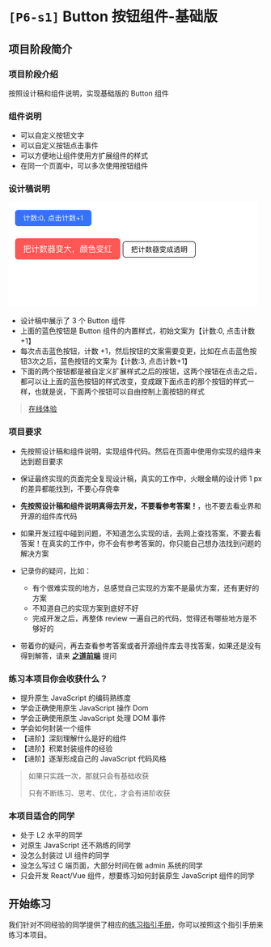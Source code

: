 # `[P6-s1]` Button 按钮组件-基础版

## 项目阶段简介

### 项目阶段介绍

按照设计稿和组件说明，实现基础版的 Button 组件



### 组件说明

- 可以自定义按钮文字
- 可以自定义按钮点击事件
- 可以方便地让组件使用方扩展组件的样式
- 在同一个页面中，可以多次使用按钮组件


### 设计稿说明

![s1 设计稿](../res/design_s1.png)

- 设计稿中展示了 3 个 Button 组件
- 上面的蓝色按钮是 Button 组件的内置样式，初始文案为【计数:0, 点击计数+1】
- 每次点击蓝色按钮，计数 +1，然后按钮的文案需要变更，比如在点击蓝色按钮3次之后，蓝色按钮的文案为【计数:3, 点击计数+1】
- 下面的两个按钮都是被自定义扩展样式之后的按钮，这两个按钮在点击之后，都可以让上面的蓝色按钮的样式改变，变成跟下面点击的那个按钮的样式一样，也就是说，下面两个按钮可以自由控制上面按钮的样式

> [在线体验](https://zhidaofe.github.io/P6-button-component/s1/index.html)



### 项目要求

- 先按照设计稿和组件说明，实现组件代码。然后在页面中使用你实现的组件来达到题目要求
- 保证最终实现的页面完全复现设计稿，真实的工作中，火眼金睛的设计师 1 px 的差异都能找到，不要心存侥幸
- **先按照设计稿和组件说明真得去开发，不要看参考答案！**，也不要去看业界和开源的组件库代码
- 如果开发过程中碰到问题，不知道怎么实现的话，去网上查找答案，不要去看答案！在真实的工作中，你不会有参考答案的，你只能自己想办法找到问题的解决方案
- 记录你的疑问，比如：
  - 有个很难实现的地方，总感觉自己实现的方案不是最优方案，还有更好的方案
  - 不知道自己的实现方案到底好不好
  - 完成开发之后，再整体 review 一遍自己的代码，觉得还有哪些地方是不够好的

- 带着你的疑问，再去查看参考答案或者开源组件库去寻找答案，如果还是没有得到解答，请来 [**之道前端**](https://kcnrozgf41zs.feishu.cn/wiki/PBj0w5rjUiEWVgktZE0caKOunNc) 提问



### 练习本项目你会收获什么？

- 提升原生 JavaScript 的编码熟练度
- 学会正确使用原生 JavaScript 操作 Dom
- 学会正确使用原生 JavaScript 处理 DOM 事件
- 学会如何封装一个组件
- 【进阶】深刻理解什么是好的组件
- 【进阶】积累封装组件的经验
- 【进阶】逐渐形成自己的 JavaScript 代码风格

> 如果只实践一次，那就只会有基础收获
>
> 只有不断练习、思考、优化，才会有进阶收获



### 本项目适合的同学

- 处于 L2 水平的同学
- 对原生 JavaScript 还不熟练的同学
- 没怎么封装过 UI 组件的同学
- 没怎么写过 C 端页面，大部分时间在做 admin 系统的同学
- 只会开发 React/Vue 组件，想要练习如何封装原生 JavaScript 组件的同学



## 开始练习

我们针对不同经验的同学提供了相应的[练习指引手册](https://kcnrozgf41zs.feishu.cn/wiki/An7GwvUQrirdvdkJdQ9c4q3Rndd)，你可以按照这个指引手册来练习本项目。


